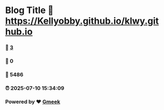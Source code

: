 # Blog Title :link: https://Kellyobby.github.io/klwy.github.io 
### :page_facing_up: [3](https://Kellyobby.github.io/klwy.github.io/tag.html) 
### :speech_balloon: 0 
### :hibiscus: 5486 
### :alarm_clock: 2025-07-10 15:34:09 
### Powered by :heart: [Gmeek](https://github.com/Meekdai/Gmeek)
